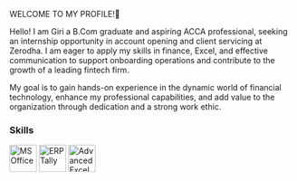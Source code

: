 WELCOME TO MY PROFILE!👋

Hello! I am Giri a B.Com graduate and aspiring ACCA professional, seeking an internship opportunity in account opening and client servicing at Zerodha. I am eager to apply my skills in finance, Excel, and effective communication to support onboarding operations and contribute to the growth of a leading fintech firm.

My goal is to gain hands-on experience in the dynamic world of financial technology, enhance my professional capabilities, and add value to the organization through dedication and a strong work ethic.

### Skills

<p>
  <!-- MS Office -->
  <img src="https://1000logos.net/wp-content/uploads/2023/04/Microsoft-Office-logo.jpg" alt="MS Office" width="48" height="48"/>
  <!-- ERP Tally (replace with an appropriate link if available) -->
  <img src="https://www.pngkey.com/png/full/24-244212_tally-with-gst-course-tally-erp-9-logo.png" alt="ERP Tally" width="48" height="48"/>
  <!-- Advanced Excel -->
  <img src="https://upload.wikimedia.org/wikipedia/commons/7/73/Microsoft_Excel_2013-2019_logo.svg" alt="Advanced Excel" width="48" height="48"/>
</p>

      
     
      
  
